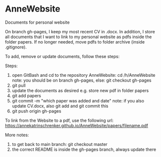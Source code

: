 # AnneWebsite
Documents for personal website

On branch gh-pages, I keep my most recent CV in .docx.
In addition, I store all documents that I want to link to my personal website
as pdfs inside the folder papers. 
If no longer needed, move pdfs to folder archive (inside .gitignore).

To add, remove or update documents, follow these steps:

Steps:

1. open GitBash and cd to the repository AnneWebsite: cd /h/AnneWebsite
note: you should be on branch gh-pages, else: git checkout gh-pages
2. git pull
3. update the documents as desired e.g. store new pdf in folder papers
4. git add papers
5. git commit -m "which paper was added and date"
note: if you also update CV.docx, also git add and git commit this
6. git push origin gh-pages

To link from the Website to a pdf, use the following url:
https://annekatrinschrenker.github.io/AnneWebsite/papers/filename.pdf

More notes:
1. to get back to main branch: git checkout master
2. the correct README is inside the gh-pages branch, always update there

